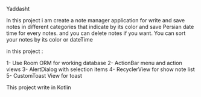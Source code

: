 Yaddasht

In this project i am create a note manager application for write and save notes in different categories that indicate by its color
and save Persian date time for every notes. and you can delete notes if you want.
You can sort your notes by its color or dateTime

in this project :

1- Use Room ORM for working database
2- ActionBar menu and action views
3- AlertDialog with selection items
4- RecyclerView for show note list
5- CustomToast View for toast

This project write in Kotlin
